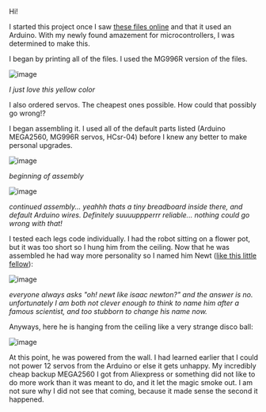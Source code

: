 Hi! 

I started this project once I saw [these files online](https://www.thingiverse.com/thing:3445283) and that it used an Arduino. With my newly found amazement for microcontrollers, I was determined to make this.

I began by printing all of the files. I used the MG996R version of the files.

![image](https://github.com/user-attachments/assets/930fba23-420f-4322-ae7e-b26440d87936)

*I just love this yellow color*

I also ordered servos. The cheapest ones possible. How could that possibly go wrong!? 

I began assembling it. I used all of the default parts listed (Arduino MEGA2560, MG996R servos, HCsr-04) before I knew any better to make personal upgrades.

![image](https://github.com/user-attachments/assets/865b3d6e-8329-46c0-92d6-9ff953f0c09a)

*beginning of assembly*

![image](https://github.com/user-attachments/assets/12b15b26-93d8-4dcb-a160-f57a882fdd71)

*continued assembly... yeahhh thats a tiny breadboard inside there, and default Arduino wires. Definitely suuuuppperrr reliable... nothing could go wrong with that!*

I tested each legs code individually. I had the robot sitting on a flower pot, but it was too short so I hung him from the ceiling. Now that he was assembled he had way more personality so I named him Newt ([like this little fellow](https://www.gertjanverspui.com/eu-species-list/amphibians-of-europe/salamanders-newts/)):

![image](https://github.com/user-attachments/assets/5cea1f0d-37bc-45b0-b325-061d5e0c2eee)

*everyone always asks "oh! newt like isaac newton?" and the answer is no. unfortunately I am both not clever enough to think to name him after a famous scientist, and too stubborn to change his name now.*

Anyways, here he is hanging from the ceiling like a very strange disco ball:

![image](https://github.com/user-attachments/assets/425466a4-6447-4489-84d3-712fcc0e5d2e)

At this point, he was powered from the wall. I had learned earlier that I could not power 12 servos from the Arduino or else it gets unhappy. My incredibly cheap backup MEGA2560 I got from Aliexpress or something did not like to do more work than it was meant to do, and it let the magic smoke out. I am not sure why I did not see that coming, because it made sense the second it happened.


